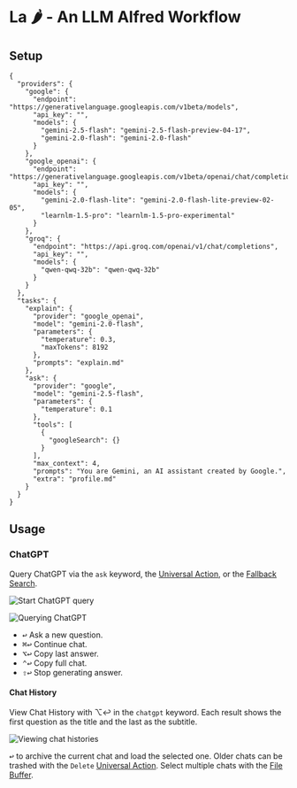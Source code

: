 # La 🌶️ - An LLM Alfred Workflow

## Setup

```
{
  "providers": {
    "google": {
      "endpoint": "https://generativelanguage.googleapis.com/v1beta/models",
      "api_key": "",
      "models": {
        "gemini-2.5-flash": "gemini-2.5-flash-preview-04-17",
        "gemini-2.0-flash": "gemini-2.0-flash"
      }
    },
    "google_openai": {
      "endpoint": "https://generativelanguage.googleapis.com/v1beta/openai/chat/completions",
      "api_key": "",
      "models": {
        "gemini-2.0-flash-lite": "gemini-2.0-flash-lite-preview-02-05",
        "learnlm-1.5-pro": "learnlm-1.5-pro-experimental"
      }
    },
    "groq": {
      "endpoint": "https://api.groq.com/openai/v1/chat/completions",
      "api_key": "",
      "models": {
        "qwen-qwq-32b": "qwen-qwq-32b"
      }
    }
  },
  "tasks": {
    "explain": {
      "provider": "google_openai",
      "model": "gemini-2.0-flash",
      "parameters": {
        "temperature": 0.3,
        "maxTokens": 8192
      },
      "prompts": "explain.md"
    },
    "ask": {
      "provider": "google",
      "model": "gemini-2.5-flash",
      "parameters": {
        "temperature": 0.1
      },
      "tools": [
        {
          "googleSearch": {}
        }
      ],
      "max_context": 4,
      "prompts": "You are Gemini, an AI assistant created by Google.",
      "extra": "profile.md"
    }
  }
}
```

## Usage

### ChatGPT

Query ChatGPT via the `ask` keyword, the [Universal Action](https://www.alfredapp.com/help/features/universal-actions/), or the [Fallback Search](https://www.alfredapp.com/help/features/default-results/fallback-searches/).

![Start ChatGPT query](Workflow/images/about/chatgptkeyword.png)

![Querying ChatGPT](Workflow/images/about/chatgpttextview.png)

- <kbd>↩&#xFE0E;</kbd> Ask a new question.
- <kbd>⌘</kbd><kbd>↩&#xFE0E;</kbd> Continue chat.
- <kbd>⌥</kbd><kbd>↩&#xFE0E;</kbd> Copy last answer.
- <kbd>⌃</kbd><kbd>↩&#xFE0E;</kbd> Copy full chat.
- <kbd>⇧</kbd><kbd>↩&#xFE0E;</kbd> Stop generating answer.

#### Chat History

View Chat History with ⌥↩&#xFE0E; in the `chatgpt` keyword. Each result shows the first question as the title and the last as the subtitle.

![Viewing chat histories](Workflow/images/about/chatgpthistory.png)

<kbd>↩&#xFE0E;</kbd> to archive the current chat and load the selected one. Older chats can be trashed with the `Delete` [Universal Action](https://www.alfredapp.com/help/features/universal-actions/). Select multiple chats with the [File Buffer](https://www.alfredapp.com/help/features/file-search/#file-buffer).

